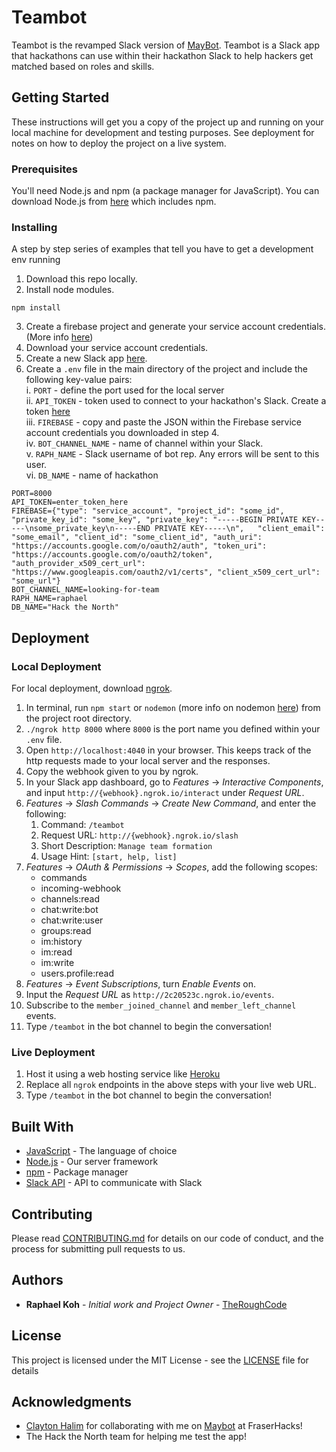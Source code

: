 # Teambot

Teambot is the revamped Slack version of [MayBot](https://github.com/theRoughCode/maybot).  Teambot is a Slack app that hackathons
can use within their hackathon Slack to help hackers get matched based on roles and skills.

## Getting Started

These instructions will get you a copy of the project up and running on your local machine for development and testing purposes. See deployment for notes on how to deploy the project on a live system.

### Prerequisites

You'll need Node.js and npm (a package manager for JavaScript).  You can download Node.js from [here](https://nodejs.org) which includes npm.

### Installing

A step by step series of examples that tell you have to get a development env running

1. Download this repo locally.
2. Install node modules.

```
npm install
```

3. Create a firebase project and generate your service account credentials.  
(More info [here](https://firebase.google.com/docs/admin/setup))
4. Download your service account credentials.
5. Create a new Slack app [here](https://api.slack.com/apps).
6. Create a `.env` file in the main directory of the project and include the following key-value pairs:<br />
  i. `PORT` - define the port used for the local server<br />
  ii. `API_TOKEN` - token used to connect to your hackathon's Slack.
  Create a token [here](https://api.slack.com/custom-integrations/legacy-tokens)<br />
  iii. `FIREBASE` - copy and paste the JSON within the Firebase service account credentials you downloaded in step 4.<br />
  iv. `BOT_CHANNEL_NAME` - name of channel within your Slack.<br />
  v. `RAPH_NAME` - Slack username of bot rep.  Any errors will be sent to this user.<br />
  vi. `DB_NAME` - name of hackathon
```
PORT=8000
API_TOKEN=enter_token_here
FIREBASE={"type": "service_account", "project_id": "some_id", "private_key_id": "some_key", "private_key": "-----BEGIN PRIVATE KEY-----\nsome_private_key\n-----END PRIVATE KEY-----\n",   "client_email": "some_email", "client_id": "some_client_id", "auth_uri": "https://accounts.google.com/o/oauth2/auth", "token_uri": "https://accounts.google.com/o/oauth2/token", "auth_provider_x509_cert_url": "https://www.googleapis.com/oauth2/v1/certs", "client_x509_cert_url": "some_url"}
BOT_CHANNEL_NAME=looking-for-team
RAPH_NAME=raphael
DB_NAME="Hack the North"
```

## Deployment

### Local Deployment
For local deployment, download [ngrok](https://ngrok.com/).
1. In terminal, run `npm start` or `nodemon` (more info on nodemon [here](https://nodemon.io/)) from the project root directory.
2. `./ngrok http 8000` where `8000` is the port name you defined within your `.env` file.
3. Open `http://localhost:4040` in your browser.  This keeps track of the http requests made to your local server and the responses.
4. Copy the webhook given to you by ngrok.
5. In your Slack app dashboard, go to _Features_ -> _Interactive Components_, and input `http://{webhook}.ngrok.io/interact` under _Request URL_.
6. _Features_ -> _Slash Commands_ -> _Create New Command_, and enter the following:
    1. Command: `/teambot`
    2. Request URL: `http://{webhook}.ngrok.io/slash`
    3. Short Description: `Manage team formation`
    4. Usage Hint: `[start, help, list]`
7. _Features_ -> _OAuth & Permissions_ -> _Scopes_, add the following scopes:
    - commands
    - incoming-webhook
    - channels:read
    - chat:write:bot
    - chat:write:user
    - groups:read
    - im:history
    - im:read
    - im:write
    - users.profile:read
8. _Features_ -> _Event Subscriptions_, turn *Enable Events* on.
9. Input the _Request URL_ as `http://2c20523c.ngrok.io/events`.
10. Subscribe to the `member_joined_channel` and `member_left_channel` events.
11. Type `/teambot` in the bot channel to begin the conversation!

### Live Deployment
1. Host it using a web hosting service like [Heroku](heroku.com)
2. Replace all `ngrok` endpoints in the above steps with your live web URL.
3. Type `/teambot` in the bot channel to begin the conversation!

## Built With

* [JavaScript](https://www.javascript.com/) - The language of choice
* [Node.js](https://nodejs.org) - Our server framework
* [npm](https://www.npmjs.com/) - Package manager
* [Slack API](https://api.slack.com/web) - API to communicate with Slack

## Contributing

Please read [CONTRIBUTING.md](CONTRIBUTING.md) for details on our code of conduct, and the process for submitting pull requests to us.


## Authors

* **Raphael Koh** - *Initial work and Project Owner* - [TheRoughCode](https://github.com/theRoughCode)

<!-- See also the list of [contributors](https://github.com/your/project/contributors) who participated in this project.-->

## License

This project is licensed under the MIT License - see the [LICENSE](LICENSE) file for details

## Acknowledgments

* [Clayton Halim](https://github.com/clayton-halim) for collaborating with me on [Maybot](https://github.com/theRoughCode/maybot) at FraserHacks!
* The Hack the North team for helping me test the app!

